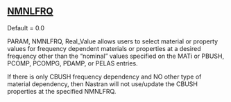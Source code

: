## [NMNLFRQ](https://help.hexagonmi.com/bundle/MSC_Nastran_2022.4/page/Nastran_Combined_Book/qrg/parameters/TOC.NMNLFRQ.xhtml)

Default = 0.0

PARAM, NMNLFRQ, Real_Value allows users to select material or property values for frequency dependent materials or properties at a desired frequency other than the “nominal” values specified on the MATi or PBUSH, PCOMP, PCOMPG, PDAMP, or PELAS entries.

If there is only CBUSH frequency dependency and NO other type of material dependency, then Nastran will not use/update the CBUSH properties at the specified NMNLFRQ.

